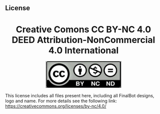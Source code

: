 ## License

<h1 align="center">Creative Comons CC BY-NC 4.0 DEED
Attribution-NonCommercial 4.0 International</h1> 

<p align="center">
  <img src="/Img/CC_BY_NC_4_0.jpg" />

This license includes all files present here, including all FinalBot designs, logo and name.
For more details see the following link:
https://creativecommons.org/licenses/by-nc/4.0/
